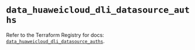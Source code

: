 # `data_huaweicloud_dli_datasource_auths`

Refer to the Terraform Registry for docs: [`data_huaweicloud_dli_datasource_auths`](https://registry.terraform.io/providers/huaweicloud/huaweicloud/1.71.1/docs/data-sources/dli_datasource_auths).
